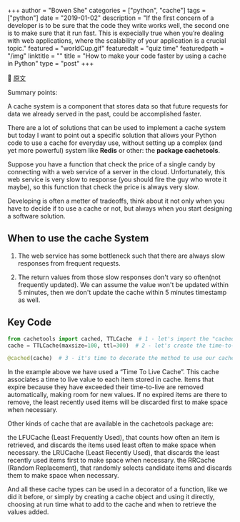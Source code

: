 +++
author = "Bowen She"
categories = ["python", "cache"]
tags = ["python"]
date = "2019-01-02"
description = "If the first concern of a developer is to be sure that the code they write works well, the second one is to make sure that it run fast. This is expecially true when you’re dealing with web applications, where the scalability of your application is a crucial topic."
featured = "worldCup.gif"
featuredalt = "quiz time"
featuredpath = "/img"
linktitle = ""
title = "How to make your code faster by using a cache in Python"
type = "post"
+++

🚩 [原文](https://medium.com/the-python-corner/how-to-make-your-code-faster-by-using-a-cache-in-python-fb169fbcbb0b)

Summary points:

A cache system is a component that stores data so that future requests for data we already served in the past, could be accomplished faster.

There are a lot of solutions that can be used to implement a cache system
but today I want to point out a specific solution that allows your Python code to use a cache for everyday use, without setting up a complex (and yet more powerful) system like **Redis** or other: the **package cachetools**.

Suppose you have a function that check the price of a single candy by connecting with a web service of a server in the cloud. Unfortunately, this web service is very slow to response (you should fire the guy who wrote it maybe), so this function that check the price is always very slow.

Developing is often a metter of tradeoffs, think about it not only when you have to decide if to use a cache or not, but always when you start designing a software solution.

## When to use the cache System

1. The web service has some bottleneck such that there are always slow responses from frequent requests.

2. The return values from those slow responses don't vary so often(not frequently updated). We can assume the value won't be updated within 5 minutes, then we don't update the cache within 5 minutes timestamp as well.

## Key Code

```python
from cachetools import cached, TTLCache  # 1 - let's import the "cached" decorator and the "TTLCache" object from cachetools
cache = TTLCache(maxsize=100, ttl=300)  # 2 - let's create the time-to-live cache object.

@cached(cache)  # 3 - it's time to decorate the method to use our cache system!
```

In the example above we have used a “Time To Live Cache”. This cache associates a time to live value to each item stored in cache. Items that expire because they have exceeded their time-to-live are removed automatically, making room for new values. If no expired items are there to remove, the least recently used items will be discarded first to make space when necessary.

Other kinds of cache that are available in the cachetools package are:

the LFUCache (Least Frequently Used), that counts how often an item is retrieved, and discards the items used least often to make space when necessary.
the LRUCache (Least Recently Used), that discards the least recently used items first to make space when necessary.
the RRCache (Random Replacement), that randomly selects candidate items and discards them to make space when necessary.

And all these cache types can be used in a decorator of a function, like we did it before, or simply by creating a cache object and using it directly, choosing at run time what to add to the cache and when to retrieve the values added.
